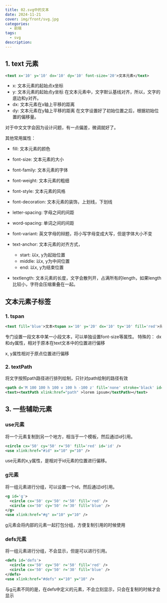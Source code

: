 ```yaml
---
title: 02.svg中的文本
date: 2024-11-21
cover: img/front/svg.jpg
categories:
  - 前端
tags:
  - svg
description: 
---
```


## 1. text 元素
```xml
<text x='10' y='10' dx='10' dy='10' font-size='20'>文本元素</text>
```
- x: 文本元素的起始点x坐标
- y: 文本元素的起始点y坐标
在文本元素中，文字默认基线对齐，所以，文字的底边和y对齐。
- dx: 文本元素在x轴上平移的距离
- dy: 文本元素在y轴上平移的距离
在文字设置好了初始位置之后，根据初始位置的偏移量。

对于中文文字会因为设计问题，有一点偏差，微调就好了。

其他常用属性：
- fill: 文本元素的颜色
- font-size: 文本元素的大小
- font-family: 文本元素的字体
- font-weight: 文本元素的粗细
- font-style: 文本元素的风格
- font-decoration: 文本元素的装饰，上划线，下划线
- letter-spacing: 字母之间的间距
- word-spacing: 单词之间的间距

- font-variant: 英文字母的辩题，将小写字母变成大写，但是字体大小不变
- text-anchor: 文本元素的对齐方式，
  - start: 以x, y为起始位置
  - middle: 以x, y为中间位置
  - end: 以x, y为结束位置
- textlength: 文本元素的长度，文字会散列开，占满所有的length，如果length比较小，字符会压缩重叠在一起。

## 文本元素子标签

### 1. tspan

```xml
<text fill='blue'>文本<tspan x='10' y='20' dx='10' ty='10' fill='red'>元素</tspan></text>
```

专门设置一段文本中某一小段文本，可以单独设置font-size等属性。
特殊的： dx和dy属性，相对于原本在text文本中的位置进行偏移

x, y属性相对于原点位置进行偏移

### 2. textPath
将文字按照path路径进行排列绘制，只针对path绘制的路径有效
```xml
<path d='M 100 100 h 100 v 100 h -100 z' fill='none' stroke='black' id='path' />
<text><textPath xlink:href="path" >lorem ipsum</textPath></text>
```


## 3. 一些辅助元素

### use元素
将一个元素复制到另一个地方，相当于一个模板，然后通过id引用。

```xml
<circle cx='50' cy='50' r='50' fill='red' id='id' />
<use xlink:href="#id" x="10" y="10" />
```
use元素的x,y属性，是相对于id元素的位置进行偏移。

### g元素
将一组元素进行分组，可以设置一个id，然后通过id引用。

```xml
<g id='g'>
  <circle cx='50' cy='50' r='50' fill='red' />
  <circle cx='50' cy='50' r='30' fill='blue' />
</g>
<use xlink:href="#g" x="10" y="10" />
```

g元素会将内部的元素一起打包分组，方便复制引用的时候使用

### defs元素
将一组元素进行分组，不会显示，但是可以进行引用。
```xml
<defs id='defs'>
  <circle cx='50' cy='50' r='50' fill='red' />
  <circle cx='50' cy='50' r='30' fill='blue' />
</defs>
<use xlink:href="#defs" x="10" y="10" />
```
与g元素不同的是，在defs中定义的元素，不会立刻显示，只会在复制的时候才会显示

